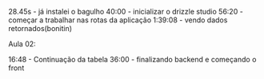 28.45s - já instalei o bagulho
40:00 - inicializar o drizzle studio
56:20 - começar a trabalhar nas rotas da aplicação
1:39:08 - vendo dados retornados(bonitin)

Aula 02:

16:48 - Continuação da tabela
36:00 - finalizando backend e começando o front